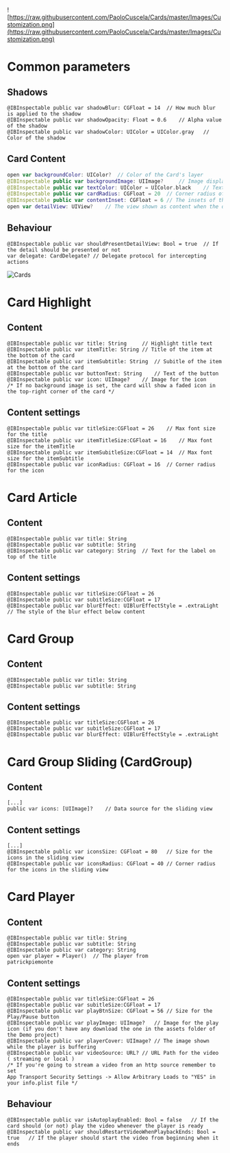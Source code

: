 ![https://raw.githubusercontent.com/PaoloCuscela/Cards/master/Images/Customization.png](https://raw.githubusercontent.com/PaoloCuscela/Cards/master/Images/Customization.png) 

# Common parameters

## Shadows


```
@IBInspectable public var shadowBlur: CGFloat = 14	// How much blur is applied to the shadow
@IBInspectable public var shadowOpacity: Float = 0.6	// Alpha value of the shadow
@IBInspectable public var shadowColor: UIColor = UIColor.gray	// Color of the shadow
```

## Card Content
 
 
```swift
open var backgroundColor: UIColor?	// Color of the Card's layer
@IBInspectable public var backgroundImage: UIImage? 	// Image displayed below content
@IBInspectable public var textColor: UIColor = UIColor.black	// Text color of every label inside the Card content
@IBInspectable public var cardRadius: CGFloat = 20 	// Corner radius of the Card's layer
@IBInspectable public var contentInset: CGFloat = 6	// The insets of the content inside the card's view ( in % )
open var detailView: UIView?	// The view shown as content when the detail is presented

```

## Behaviour

```
@IBInspectable public var shouldPresentDetailView: Bool = true	// If the detail should be presented or not
var delegate: CardDelegate?	// Delegate protocol for intercepting actions
```

![Cards](https://raw.githubusercontent.com/PaoloCuscela/Cards/master/Images/Overview.png)

# Card Highlight

## Content


```
@IBInspectable public var title: String		// Highlight title text
@IBInspectable public var itemTitle: String	// Title of the item at the bottom of the card
@IBInspectable public var itemSubtitle: String	// Subitle of the item at the bottom of the card
@IBInspectable public var buttonText: String	// Text of the button
@IBInspectable public var icon: UIImage?	// Image for the icon
/* If no background image is set, the card will show a faded icon in the top-right corner of the card */ 
```

## Content settings

```
@IBInspectable public var titleSize:CGFloat = 26	// Max font size for the title
@IBInspectable public var itemTitleSize:CGFloat = 16	// Max font size for the itemTitle
@IBInspectable public var itemSubitleSize:CGFloat = 14	// Max font size for the itemSubtitle
@IBInspectable public var iconRadius: CGFloat = 16	// Corner radius for the icon

```

# Card Article

## Content


```
@IBInspectable public var title: String	
@IBInspectable public var subtitle: String
@IBInspectable public var category: String	// Text for the label on top of the title

```

## Content settings

```
@IBInspectable public var titleSize:CGFloat = 26
@IBInspectable public var subitleSize:CGFloat = 17
@IBInspectable public var blurEffect: UIBlurEffectStyle = .extraLight	// The style of the blur effect below content

```

# Card Group

## Content


```
@IBInspectable public var title: String	
@IBInspectable public var subtitle: String

```

## Content settings

```
@IBInspectable public var titleSize:CGFloat = 26
@IBInspectable public var subitleSize:CGFloat = 17
@IBInspectable public var blurEffect: UIBlurEffectStyle = .extraLight

```

# Card Group Sliding (CardGroup)

## Content


```
[...]
public var icons: [UIImage]?	// Data source for the sliding view

```

## Content settings

```
[...]
@IBInspectable public var iconsSize: CGFloat = 80	// Size for the icons in the sliding view
@IBInspectable public var iconsRadius: CGFloat = 40	// Corner radius for the icons in the sliding view
```


# Card Player

## Content


```
@IBInspectable public var title: String	
@IBInspectable public var subtitle: String
@IBInspectable public var category: String
open var player = Player()	// The player from 
patrickpiemonte

```

## Content settings

```
@IBInspectable public var titleSize:CGFloat = 26
@IBInspectable public var subitleSize:CGFloat = 17
@IBInspectable public var playBtnSize: CGFloat = 56	// Size for the Play/Pause button
@IBInspectable public var playImage: UIImage?	// Image for the play icon (if you don't have any download the one in the assets folder of the Demo project)
@IBInspectable public var playerCover: UIImage?	// The image shown while the player is buffering
@IBInspectable public var videoSource: URL?	// URL Path for the video ( streaming or local )
/* If you're going to stream a video from an http source remember to set 
App Transport Security Settings -> Allow Arbitrary Loads to "YES" in your info.plist file */

```

## Behaviour

```
@IBInspectable public var isAutoplayEnabled: Bool = false	// If the card should (or not) play the video whenever the player is ready
@IBInspectable public var shouldRestartVideoWhenPlaybackEnds: Bool = true	// If the player should start the video from beginning when it ends

```
